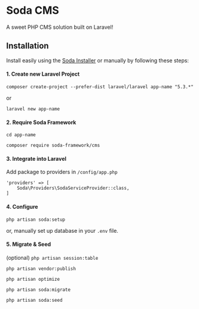 # Soda CMS
A sweet PHP CMS solution built on Laravel!

## Installation
Install easily using the [Soda Installer](https://github.com/soda-framework/installer) or manually by following these steps:

#### 1. Create new Laravel Project

`composer create-project --prefer-dist laravel/laravel app-name "5.3.*"`

or

`laravel new app-name`

#### 2. Require Soda Framework

`cd app-name`

`composer require soda-framework/cms`

#### 3. Integrate into Laravel

Add package to providers in `/config/app.php`

```
'providers' => [
    Soda\Providers\SodaServiceProvider::class,
]
```

#### 4. Configure

`php artisan soda:setup`

or, manually set up database in your `.env` file.

#### 5. Migrate & Seed

(optional) `php artisan session:table`

`php artisan vendor:publish`

`php artisan optimize`

`php artisan soda:migrate`

`php artisan soda:seed`
